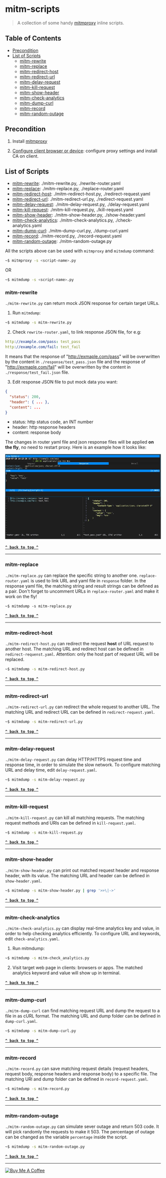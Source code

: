 # mitm-scripts

> A collection of some handy [mitmproxy](https://github.com/mitmproxy/mitmproxy) inline scripts.

## Table of Contents

- [Precondition](#precondition)
- [List of Scripts](#list-of-scripts)
  - [mitm-rewrite](#mitm-rewrite)
  - [mitm-replace](#mitm-replace)
  - [mitm-redirect-host](#mitm-redirect-host)
  - [mitm-redirect-url](#mitm-redirect-url)
  - [mitm-delay-request](#mitm-delay-request)
  - [mitm-kill-request](#mitm-kill-request)
  - [mitm-show-header](#mitm-show-header)
  - [mitm-check-analytics](#mitm-check-analytics)
  - [mitm-dump-curl](#mitm-dump-curl)
  - [mitm-record](#mitm-record)
  - [mitm-random-outage](#mitm-random-outage)

## Precondition

1. Install [mitmproxy](https://docs.mitmproxy.org/stable/overview-installation/)

2. [Configure client browser or device](https://docs.mitmproxy.org/stable/overview-getting-started/#configure-your-browser-or-device): configure proxy settings and install CA on client.

## List of Scripts

- [mitm-rewrite](#mitm-rewrite): ./mitm-rewrite.py, ./rewrite-router.yaml
- [mitm-replace](#mitm-replace): ./mitm-replace.py, ./replace-router.yaml
- [mitm-redirect-host](#mitm-redirect-host): ./mitm-redirect-host.py, ./redirect-request.yaml
- [mitm-redirect-url](#mitm-redirect-url): ./mitm-redirect-url.py, ./redirect-request.yaml
- [mitm-delay-request](#mitm-delay-request): ./mitm-delay-request.py, ./delay-request.yaml
- [mitm-kill-request](#mitm-kill-request): ./mitm-kill-request.py, ./kill-request.yaml
- [mitm-show-header](#mitm-show-header): ./mitm-show-header.py, ./show-header.yaml
- [mitm-check-analytics](#mitm-check-analytics): ./mitm-check-analytics.py, ./check-analytics.yaml
- [mitm-dump-curl](#mitm-dump-curl): ./mitm-dump-curl.py, ./dump-curl.yaml
- [mitm-record](#mitm-record): ./mitm-record.py, ./record-request.yaml
- [mitm-random-outage](#mitm-random-outage): ./mitm-random-outage.py

All the scripts above can be used with `mitmproxy` and `mitmdump` command:

```bash
~$ mitmproxy -s <script-name>.py
```

OR

```bash
~$ mitmdump -s <script-name>.py
```

### mitm-rewrite

`./mitm-rewrite.py` can return mock JSON response for certain target URLs.

1. Run `mitmdump`:

```bash
~$ mitmdump -s mitm-rewrite.py
```

2. Check `rewrite-router.yaml`, to link response JSON file, for e.g:

```yaml
http://example.com/pass: test_pass
http://example.com/fail: test_fail
```

It means that the response of "http://exmaple.com/pass" will be overwritten by the content in `./response/test_pass.json` file and the response of "http://exmaple.com/fail" will be overwritten by the content in `./response/test_fail.json` file.

3. Edit response JSON file to put mock data you want:

```json
{
  "status": 200,
  "header": { ... },
  "content": ...
}
```

- status: http status code, an INT number
- header: http response headers
- content: response body

The changes in router yaml file and json response files will be applied **on the fly**, no need to restart proxy. Here is an example how it looks like:

![mitm-rewrite-example](screenshot/mitm-rewrite-example.jpg)

**[`^ back to top ^`](#mitm-scripts)**

---

### mitm-replace

`./mitm-replace.py` can replace the specific string to another one. `replace-router.yaml` is used to link URL and yaml file in `response` folder. In the response yaml file, the matching string and result strings can be defined as a pair. Don't forget to uncomment URLs in `replace-router.yaml` and make it work on the fly!

```
~$ mitmdump -s mitm-replace.py
```

**[`^ back to top ^`](#mitm-scripts)**

---

### mitm-redirect-host

`./mitm-redirect-host.py` can redirect the request **host** of URL request to another host. The matching URL and redirect host can be defined in `redirect-requenst.yaml`. Attention: only the host part of request URL will be replaced.

```bash
~$ mitmdump -s mitm-redirect-host.py
```

**[`^ back to top ^`](#mitm-scripts)**

---

### mitm-redirect-url

`./mitm-redirect-url.py` can redirect the whole request to another URL. The matching URL and redirect URL can be defined in `redirect-request.yaml`.

```bash
~$ mitmdump -s mitm-redirect-url.py
```

**[`^ back to top ^`](#mitm-scripts)**

---

### mitm-delay-request

`./mitm-delay-request.py` can delay HTTP/HTTPS request time and response time, in order to simulate the slow network. To configure matching URL and delay time, edit `delay-request.yaml`.

```bash
~$ mitmdump -s mitm-delay-request.py
```

**[`^ back to top ^`](#mitm-scripts)**

---

### mitm-kill-request

`./mitm-kill-request.py` can kill all matching requests. The matching request methods and URls can be defined in `kill-request.yaml`.

```bash
~$ mitmdump -s mitm-kill-request.py
```

**[`^ back to top ^`](#mitm-scripts)**

---

### mitm-show-header

`./mitm-show-header.py` can print out matched request header and response header, with its value. The matching URL and header can be defined in `show-header.yaml`.

```bash
~$ mitmdump -s mitm-show-header.py | grep '>>\|->'
```

**[`^ back to top ^`](#mitm-scripts)**

---

### mitm-check-analytics

`./mitm-check-analytics.py` can display real-time analytics key and value, in order to help checking analytics efficiently. To configure URL and keywords, edit `check-analytics.yaml`.

1. Run mitmdump:

```bash
~$ mitmdump -s mitm-check_analytics.py
```

2. Visit target web page in clients: browsers or apps. The matched analytics keyword and value will show up in terminal.

**[`^ back to top ^`](#mitm-scripts)**

---

### mitm-dump-curl

`./mitm-dump-curl` can find matching request URL and dump the request to a file in as cURL format. The matching URL and dump folder can be defined in `dump-curl.yaml`.

```bash
~$ mitmdump -s mitm-dump-curl.py
```

**[`^ back to top ^`](#mitm-scripts)**

---

### mitm-record

`./mitm-record.py` can save matching request details (request headers, request body, response headers and response body) to a specific file. The matching URl and dump folder can be defined in `record-request.yaml`.

```bash
~$ mitmdump -s mitm-record.py
```

**[`^ back to top ^`](#mitm-scripts)**

---

### mitm-random-outage

`./mitm-random-outage.py` can simulate sever outage and return 503 code. It will pick randomly the requests to make it 503. The percentage of outage can be changed as the variable `percentage` inside the script.

```bash
~$ mitmdump -s mitm-random-outage.py
```

**[`^ back to top ^`](#mitm-scripts)**

---

<a href="https://www.buymeacoffee.com/kevcui" target="_blank"><img src="https://cdn.buymeacoffee.com/buttons/v2/default-orange.png" alt="Buy Me A Coffee" height="60px" width="217px"></a>

